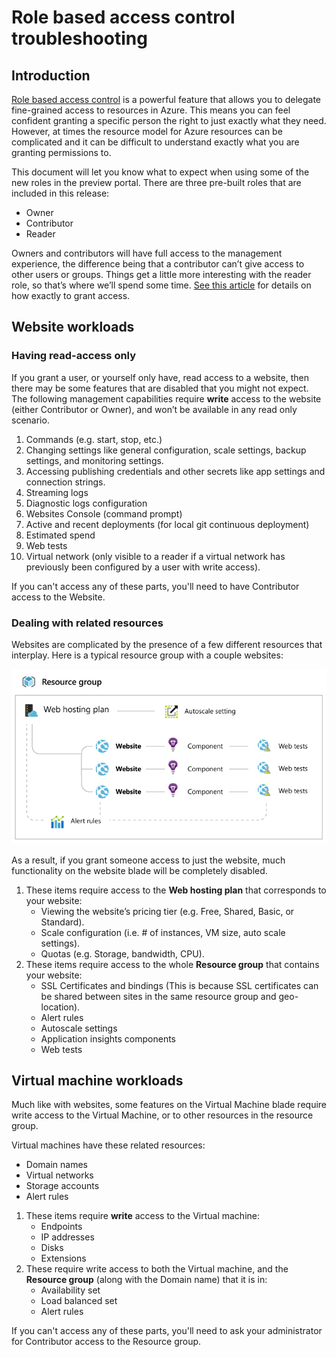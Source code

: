 <properties urlDisplayName="" pageTitle="Role based access control troubleshooting" metaKeywords="" description="" metaCanonical="" services="" documentationCenter="" title="Role based access control troubleshooting" authors="Stephen Siciliano"  solutions="" writer="" manager="terrylan" editor=""  />

<tags ms.service="multiple" ms.workload="multiple" ms.tgt_pltfrm="ibiza" ms.devlang="na" ms.topic="article" ms.date="11/03/2014" ms.author="Stephen Siciliano" />

# Role based access control troubleshooting

## Introduction

[Role based access control](http://azure.microsoft.com/en-us/documentation/articles/role-based-access-control-configure/) is a powerful feature that allows you to delegate fine-grained access to resources in Azure. This means you can feel confident granting a specific person the right to just exactly what they need. However, at times the resource model for Azure resources can be complicated and it can be difficult to understand exactly what you are granting permissions to.

This document will let you know what to expect when using some of the new roles in the preview portal.  There are three pre-built roles that are included in this release:
* Owner
* Contributor
* Reader

Owners and contributors will have full access to the management experience, the difference being that a contributor can’t give access to other users or groups. Things get a little more interesting with the reader role, so that’s where we’ll spend some time. [See this article](http://azure.microsoft.com/en-us/documentation/articles/role-based-access-control-configure/) for details on how exactly to grant access.

## Website workloads

### Having read-access only 

If you grant a user, or yourself only have, read access to a website, then there may be some features that are disabled that you might not expect. The following management capabilities require **write** access to the website (either Contributor or Owner), and won’t be available in any read only scenario. 
 
1. Commands (e.g. start, stop, etc.)
2. Changing settings like general configuration, scale settings, backup settings, and monitoring settings.
3. Accessing publishing credentials and other secrets like app settings and connection strings.
4. Streaming logs
5. Diagnostic logs configuration
6. Websites Console (command prompt)
7. Active and recent deployments (for local git continuous deployment)
8. Estimated spend
9. Web tests
10. Virtual network (only visible to a reader if a virtual network has previously been configured by a user with write access).
 
If you can't access any of these parts, you'll need to have Contributor access to the Website. 

### Dealing with related resources
 
Websites are complicated by the presence of a few different resources that interplay. Here is a typical resource group with a couple websites:

![Website resource group](./media/role-based-access-control-troubleshooting/Website-resource-model.png)

As a result, if you grant someone access to just the website, much functionality on the website blade will be completely disabled. 
 
1. These items require access to the **Web hosting plan** that corresponds to your website:  
    * Viewing the website’s pricing tier (e.g. Free, Shared, Basic, or Standard).
    * Scale configuration (i.e. # of instances, VM size, auto scale settings).
    * Quotas (e.g. Storage, bandwidth, CPU).
2. These items require access to the whole **Resource group** that contains your website:  
    * SSL Certificates and bindings (This is because SSL certificates can be shared between sites in the same resource group and geo-location).
    * Alert rules
    * Autoscale settings
    * Application insights components
    * Web tests

## Virtual machine workloads

Much like with websites, some features on the Virtual Machine blade require write access to the Virtual Machine, or to other resources in the resource group.

Virtual machines have these related resources:
* Domain names
* Virtual networks
* Storage accounts
* Alert rules

1. These items require **write** access to the Virtual machine:  
    * Endpoints
    * IP addresses
    * Disks
    * Extensions
2. These require write access to both the Virtual machine, and the **Resource group** (along with the Domain name) that it is in:  
    * Availability set
    * Load balanced set
    * Alert rules
    
If you can't access any of these parts, you'll need to ask your administrator for Contributor access to the Resource group.<!--HONumber=27-->
